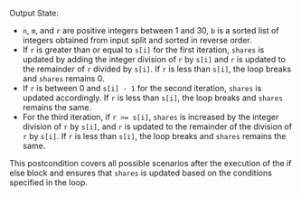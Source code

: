 Output State: 
- `n`, `m`, and `r` are positive integers between 1 and 30, `b` is a sorted list of integers obtained from input split and sorted in reverse order.
- If `r` is greater than or equal to `s[i]` for the first iteration, `shares` is updated by adding the integer division of `r` by `s[i]` and `r` is updated to the remainder of `r` divided by `s[i]`. If `r` is less than `s[i]`, the loop breaks and `shares` remains 0.
- If `r` is between 0 and `s[i] - 1` for the second iteration, `shares` is updated accordingly. If `r` is less than `s[i]`, the loop breaks and `shares` remains the same.
- For the third iteration, if `r >= s[i]`, `shares` is increased by the integer division of `r` by `s[i]`, and `r` is updated to the remainder of the division of `r` by `s[i]`. If `r` is less than `s[i]`, the loop breaks and `shares` remains the same.

This postcondition covers all possible scenarios after the execution of the if else block and ensures that `shares` is updated based on the conditions specified in the loop.
